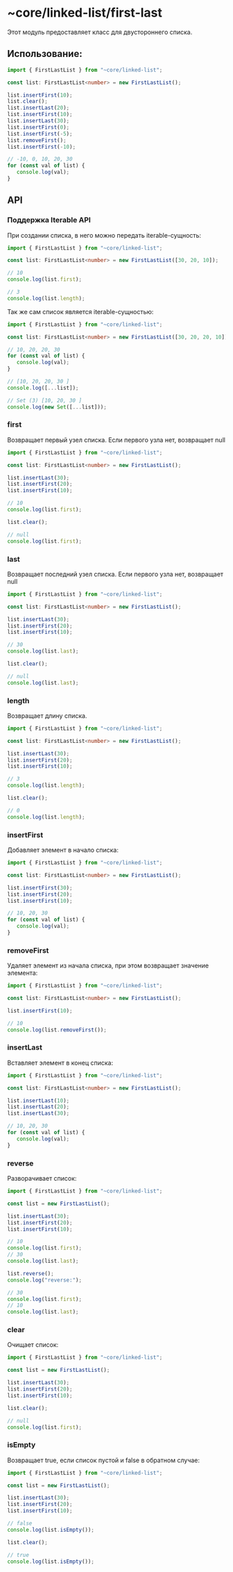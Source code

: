 # ~core/linked-list/first-last

Этот модуль предоставляет класс для двустороннего списка.

## Использование:

```typescript
import { FirstLastList } from "~core/linked-list";

const list: FirstLastList<number> = new FirstLastList();

list.insertFirst(10);
list.clear();
list.insertLast(20);
list.insertFirst(10);
list.insertLast(30);
list.insertFirst(0);
list.insertFirst(-5);
list.removeFirst();
list.insertFirst(-10);

// -10, 0, 10, 20, 30
for (const val of list) {
   console.log(val);
}
```

## API

### Поддержка Iterable API

При создании списка, в него можно передать iterable-сущность:

```typescript
import { FirstLastList } from "~core/linked-list";

const list: FirstLastList<number> = new FirstLastList([30, 20, 10]);

// 10
console.log(list.first);

// 3
console.log(list.length);
```

Так же сам список является iterable-сущностью:

```typescript
import { FirstLastList } from "~core/linked-list";

const list: FirstLastList<number> = new FirstLastList([30, 20, 20, 10]);

// 10, 20, 20, 30
for (const val of list) {
   console.log(val);
}

// [10, 20, 20, 30 ]
console.log([...list]);

// Set (3) [10, 20, 30 ]
console.log(new Set([...list]));
```

### first

Возвращает первый узел списка. Если первого узла нет, возвращает null

```typescript
import { FirstLastList } from "~core/linked-list";

const list: FirstLastList<number> = new FirstLastList();

list.insertLast(30);
list.insertFirst(20);
list.insertFirst(10);

// 10
console.log(list.first);

list.clear();

// null
console.log(list.first);
```

### last

Возвращает последний узел списка. Если первого узла нет, возвращает null

```typescript
import { FirstLastList } from "~core/linked-list";

const list: FirstLastList<number> = new FirstLastList();

list.insertLast(30);
list.insertFirst(20);
list.insertFirst(10);

// 30
console.log(list.last);

list.clear();

// null
console.log(list.last);
```

### length

Возвращает длину списка.

```typescript
import { FirstLastList } from "~core/linked-list";

const list: FirstLastList<number> = new FirstLastList();

list.insertLast(30);
list.insertFirst(20);
list.insertFirst(10);

// 3
console.log(list.length);

list.clear();

// 0
console.log(list.length);
```

### insertFirst

Добавляет элемент в начало списка:

```typescript
import { FirstLastList } from "~core/linked-list";

const list: FirstLastList<number> = new FirstLastList();

list.insertFirst(30);
list.insertFirst(20);
list.insertFirst(10);

// 10, 20, 30
for (const val of list) {
   console.log(val);
}
```

### removeFirst

Удаляет элемент из начала списка, при этом возвращает значение элемента:

```typescript
import { FirstLastList } from "~core/linked-list";

const list: FirstLastList<number> = new FirstLastList();

list.insertFirst(10);

// 10
console.log(list.removeFirst());
```

### insertLast

Вставляет элемент в конец списка:

```typescript
import { FirstLastList } from "~core/linked-list";

const list: FirstLastList<number> = new FirstLastList();

list.insertLast(10);
list.insertLast(20);
list.insertLast(30);

// 10, 20, 30
for (const val of list) {
   console.log(val);
}
```

### reverse

Разворачивает список:

```typescript
import { FirstLastList } from "~core/linked-list";

const list = new FirstLastList();

list.insertLast(30);
list.insertFirst(20);
list.insertFirst(10);

// 10
console.log(list.first);
// 30
console.log(list.last);

list.reverse();
console.log("reverse:");

// 30
console.log(list.first);
// 10
console.log(list.last);
```

### clear

Очищает список:

```typescript
import { FirstLastList } from "~core/linked-list";

const list = new FirstLastList();

list.insertLast(30);
list.insertFirst(20);
list.insertFirst(10);

list.clear();

// null
console.log(list.first);
```

### isEmpty

Возвращает true, если список пустой и false в обратном случае:

```typescript
import { FirstLastList } from "~core/linked-list";

const list = new FirstLastList();

list.insertLast(30);
list.insertFirst(20);
list.insertFirst(10);

// false
console.log(list.isEmpty());

list.clear();

// true
console.log(list.isEmpty());
```
